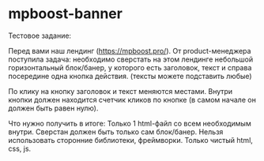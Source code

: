 # mpboost-banner

Тестовое задание:

Перед вами наш лендинг (https://mpboost.pro/). От product-менеджера поступила задача: необходимо сверстать на этом лендинге небольшой горизонтальный блок/банер, у которого есть заголовок, текст и справа посередине одна кнопка действия. (тексты можете подставить любые)

По клику на кнопку заголовок и текст меняются местами. Внутри кнопки должен находится счетчик кликов по кнопке (в самом начале он должен быть равен нулю).

Что нужно получить в итоге:
Только 1 html-файл со всем необходимым внутри.
Сверстан должен быть только сам блок/банер.
Нельзя использовать сторонние библиотеки, фреймворки. Только чистый html, css, js.
